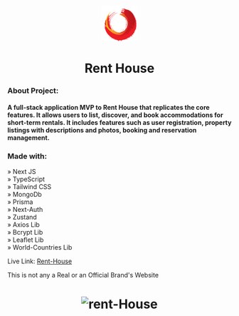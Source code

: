 <div align="center"><img style="width:16%" src="./public/images/red-logo.png"/></div>

<h1 align="center"> Rent House </h1>

### About Project:

#### A full-stack application MVP to Rent House that replicates the core features. It allows users to list, discover, and book accommodations for short-term rentals. It includes features such as user registration, property listings with descriptions and photos, booking and reservation management.

### Made with:

» Next JS <br>
» TypeScript <br>
» Tailwind CSS <br>
» MongoDb <br>
» Prisma <br>
» Next-Auth <br>
» Zustand <br>
» Axios Lib <br>
» Bcrypt Lib <br>
» Leaflet Lib <br>
» World-Countries Lib <br>

Live Link: <a href="">Rent-House</a>

This is not any a Real or an Official Brand's Website

<h1 align="center" >
<img src="./public/images/rent-house.png" alt="rent-House">
</h1>

